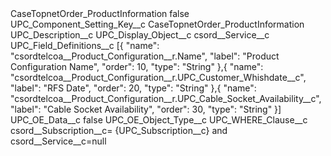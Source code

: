 <?xml version="1.0" encoding="UTF-8"?>
<CustomMetadata xmlns="http://soap.sforce.com/2006/04/metadata" xmlns:xsi="http://www.w3.org/2001/XMLSchema-instance" xmlns:xsd="http://www.w3.org/2001/XMLSchema">
    <label>CaseTopnetOrder_ProductInformation</label>
    <protected>false</protected>
    <values>
        <field>UPC_Component_Setting_Key__c</field>
        <value xsi:type="xsd:string">CaseTopnetOrder_ProductInformation</value>
    </values>
    <values>
        <field>UPC_Description__c</field>
        <value xsi:nil="true"/>
    </values>
    <values>
        <field>UPC_Display_Object__c</field>
        <value xsi:type="xsd:string">csord__Service__c</value>
    </values>
    <values>
        <field>UPC_Field_Definitions__c</field>
        <value xsi:type="xsd:string">[{ 
&quot;name&quot;: &quot;csordtelcoa__Product_Configuration__r.Name&quot;, 
&quot;label&quot;: &quot;Product Configuration Name&quot;, 
&quot;order&quot;: 10, 
&quot;type&quot;: &quot;String&quot; 
},{ 
&quot;name&quot;: &quot;csordtelcoa__Product_Configuration__r.UPC_Customer_Whishdate__c&quot;, 
&quot;label&quot;: &quot;RFS Date&quot;, 
&quot;order&quot;: 20, 
&quot;type&quot;: &quot;String&quot; 
},{ 
&quot;name&quot;: &quot;csordtelcoa__Product_Configuration__r.UPC_Cable_Socket_Availability__c&quot;, 
&quot;label&quot;: &quot;Cable Socket Availability&quot;, 
&quot;order&quot;: 30, 
&quot;type&quot;: &quot;String&quot; 
}]</value>
    </values>
    <values>
        <field>UPC_OE_Data__c</field>
        <value xsi:type="xsd:boolean">false</value>
    </values>
    <values>
        <field>UPC_OE_Object_Type__c</field>
        <value xsi:nil="true"/>
    </values>
    <values>
        <field>UPC_WHERE_Clause__c</field>
        <value xsi:type="xsd:string">csord__Subscription__c= {UPC_Subscription__c} and csord__Service__c=null</value>
    </values>
</CustomMetadata>
